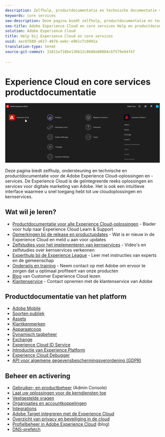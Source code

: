```yaml
---
description: Zelfhulp, productdocumentatie en technische documentatie voor de Adobe Experience Cloud. De Experience Cloud is de geïntegreerde reeks oplossingen en services voor digitale marketing van Adobe.
keywords: core services
seo-description: Deze pagina biedt zelfhulp, productdocumentatie en technische documentatie voor de Experience Cloud.
seo-title: Adobe Experience Cloud en core services Help en productdocumentatie.
solution: Adobe Experience Cloud
title: Help bij Experience Cloud en core services
uuid: aec6f689-e617-4876-ae6c-e961cfcb991a
translation-type: tm+mt
source-git-commit: 31811e718be130612c8688e80084cb7579e94f47

---
```



# Experience Cloud en core services productdocumentatie

![Experience Cloud](assets/cloud-pulldown.png)

Deze pagina biedt zelfhulp, ondersteuning en technische en productdocumentatie voor de Adobe Experience Cloud-oplossingen en -services. De Experience Cloud is de geïntegreerde reeks oplossingen en services voor digitale marketing van Adobe. Het is ook een intuïtieve interface waarmee u snel toegang hebt tot uw cloudoplossingen en kernservices.

## Wat wil je leren?

* [Productdocumentatie voor alle Experience Cloud-oplossingen](https://docs.adobe.com/content/help/en/experience-cloud/user-guides/home.html) - Blader voor hulp naar Experience Cloud Learn &amp; Support
* [Opmerkingen bij de release en productupdates](https://docs.adobe.com/content/help/en/release-notes/experience-cloud/current.html) - Wat is er nieuw in de Experience Cloud en meld u aan voor updates
* [Zelfstudies voor het implementeren van kernservices](https://docs.adobe.com/content/help/en/core-services-learn/tutorials/overview.html) - Video&#39;s en zelfstudies over kernservices verkennen
* [Experthulp bij de Experience League](https://landing.adobe.com/experience-league/) - Leer met instructies van experts en de gemeenschap
* [Onderwijs en training](https://helpx.adobe.com/learning.html?promoid=KAUDK) - Neem contact op met Adobe om ervoor te zorgen dat u optimaal profiteert van onze producten
* [Blog](https://theblog.adobe.com/customer-experience/) van Customer Experience Cloud lezen
* [Klantenservice](https://helpx.adobe.com/nl/contact/enterprise-support.ec.html) - Contact opnemen met de klantenservice van Adobe

## Productdocumentatie van het platform

* [Adobe Mobile](https://docs.adobe.com/content/help/en/mobile-services/using/home.html)
* [Soorten publiek](https://docs.adobe.com/content/help/en/core-services/interface/audiences/audience-library.html)
* [Assets](experience-cloud-assets/experience-cloud-assets.md)
* [Klantkenmerken](https://docs.adobe.com/content/help/en/core-services/interface/customer-attributes/attributes.html)
* [Apparaatcoop](https://docs.adobe.com/content/help/en/device-co-op/using/home.html)
* [Dynamisch tagbeheer](https://docs.adobe.com/content/help/en/dtm/using/dtm-home.html)
* [Exchange](https://experiencecloud.adobeexchange.com/)
* [Experience Cloud ID Service](https://docs.adobe.com/content/help/en/id-service/using/home.html)
* [Introductie van Experience Platform](https://docs.adobelaunch.com/)
* [Experience Cloud Debugger](https://docs.adobe.com/content/help/en/debugger/using/experience-cloud-debugger.html)
* [API voor algemene gegevensbeschermingsverordening (GDPR)](https://www.adobe.io/apis/experiencecloud/gdpr.html)

## Beheer en activering

* [Gebruiker- en productbeheer](admin-getting-started/admin-getting-started.md) (Admin Console)
* [Laat uw oplossingen voor de kerndiensten toe](core-services/core-services.md)
* [Veelgestelde vragen](admin-getting-started/admin-getting-started.md)
* [Organisaties en accountkoppelingen](admin-getting-started/organizations.md)
* [Integrations](marketing-cloud-integrations.md)
* [Adobe Target integreren met de Experience Cloud](https://docs.adobe.com/content/help/en/target/using/integrate/a4t/a4t.html)
* [Overzicht van privacy en beveiliging in de cloud](assets/Adobe-Marketing-Cloud-Privacy-and-Security-Overview.pdf)
* [Profielbeheer in Adobe Experience Cloud](https://theblog.adobe.com/profile-management-adobe-marketing-cloud-comes-together/) (blog)
* [DNS-prefetch](admin-getting-started/admin-getting-started.md#concept_6BC8C6856E3644F8956D7AD0A96383B7)
